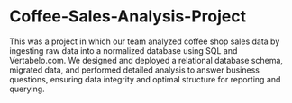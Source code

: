 # Coffee-Sales-Analysis-Project
This was a project in which our team analyzed coffee shop sales data by ingesting raw data into a normalized database using SQL and Vertabelo.com. We designed and deployed a relational database schema, migrated data, and performed detailed analysis to answer business questions, ensuring data integrity and optimal structure for reporting and querying.
